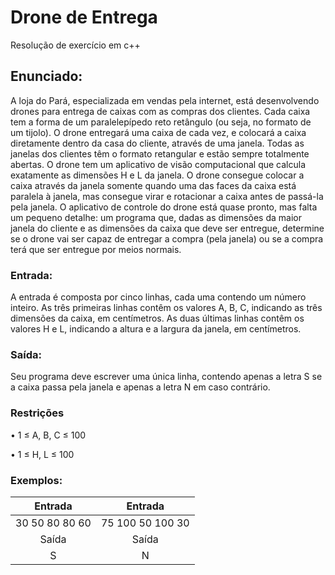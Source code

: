 # Drone de Entrega
Resolução de exercício em c++

## Enunciado:
A loja do Pará, especializada em vendas pela internet, está desenvolvendo drones para entrega de caixas com
as compras dos clientes. Cada caixa tem a forma de um paralelepípedo reto retângulo (ou seja, no formato de um
tijolo).
O drone entregará uma caixa de cada vez, e colocará a caixa diretamente dentro da casa do cliente, através de uma
janela. Todas as janelas dos clientes têm o formato retangular e estão sempre totalmente abertas. O drone tem um
aplicativo de visão computacional que calcula exatamente as dimensões H e L da janela. O drone consegue colocar a
caixa através da janela somente quando uma das faces da caixa está paralela à janela, mas consegue virar e rotacionar
a caixa antes de passá-la pela janela.
O aplicativo de controle do drone está quase pronto, mas falta um pequeno detalhe: um programa que, dadas as
dimensões da maior janela do cliente e as dimensões da caixa que deve ser entregue, determine se o drone vai ser
capaz de entregar a compra (pela janela) ou se a compra terá que ser entregue por meios normais.

### Entrada:
A entrada é composta por cinco linhas, cada uma contendo um número inteiro. As três primeiras linhas contêm os
valores A, B, C, indicando as três dimensões da caixa, em centímetros. As duas últimas linhas contêm os valores H e
L, indicando a altura e a largura da janela, em centímetros.
### Saída:
Seu programa deve escrever uma única linha, contendo apenas a letra S se a caixa passa pela janela e apenas a
letra N em caso contrário.
### Restrições
• 1 ≤ A, B, C ≤ 100

• 1 ≤ H, L ≤ 100
### Exemplos:
|     Entrada    |      Entrada     |
|:--------------:|:----------------:|
| 30 50 80 80 60 | 75 100 50 100 30 |
|      Saída     |       Saída      |
|        S       |         N        |
